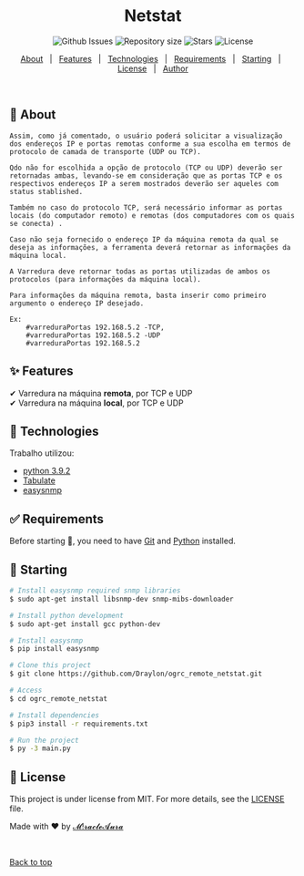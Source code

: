 <h1 align="center">Netstat</h1>

<p align="center">
  <img alt="Github Issues" src="https://img.shields.io/github/issues/Draylon/ogrc_remote_netstat">

  <img alt="Repository size" src="https://img.shields.io/github/repo-size/draylon/ogrc_remote_netstat">

  <img alt="Stars" src="https://img.shields.io/github/stars/draylon/ogrc_remote_netstat">

  <img alt="License" src="https://img.shields.io/github/license/draylon/ogrc_remote_netstat?color=56BEB8">

  <!-- <img alt="Github issues" src="https://img.shields.io/github/issues/draylon/ogrc_remote_netstat?color=56BEB8" /> -->

  <!-- <img alt="Github forks" src="https://img.shields.io/github/forks/draylon/ogrc_remote_netstat?color=56BEB8" /> -->

  <!-- <img alt="Github stars" src="https://img.shields.io/github/stars/draylon/ogrc_remote_netstat?color=56BEB8" /> -->
</p>

<!-- Status -->

<!-- <h4 align="center"> 
	🚧  Netstat 🚀 Under construction...  🚧
</h4> 

<hr> -->

<p align="center">
  <a href="#dart-about">About</a> &#xa0; | &#xa0; 
  <a href="#sparkles-features">Features</a> &#xa0; | &#xa0;
  <a href="#rocket-technologies">Technologies</a> &#xa0; | &#xa0;
  <a href="#white_check_mark-requirements">Requirements</a> &#xa0; | &#xa0;
  <a href="#checkered_flag-starting">Starting</a> &#xa0; | &#xa0;
  <a href="#memo-license">License</a> &#xa0; | &#xa0;
  <a href="https://github.com/draylon" target="_blank">Author</a>
</p>

<br>

## 📌 About ##

    Assim, como já comentado, o usuário poderá solicitar a visualização dos endereços IP e portas remotas conforme a sua escolha em termos de protocolo de camada de transporte (UDP ou TCP). 

    Qdo não for escolhida a opção de protocolo (TCP ou UDP) deverão ser retornadas ambas, levando-se em consideração que as portas TCP e os respectivos endereços IP a serem mostrados deverão ser aqueles com status stablished. 

    Também no caso do protocolo TCP, será necessário informar as portas locais (do computador remoto) e remotas (dos computadores com os quais se conecta) . 

    Caso não seja fornecido o endereço IP da máquina remota da qual se deseja as informações, a ferramenta deverá retornar as informações da máquina local. 

    A Varredura deve retornar todas as portas utilizadas de ambos os protocolos (para informações da máquina local). 

    Para informações da máquina remota, basta inserir como primeiro argumento o endereço IP desejado. 

    Ex:
        #varreduraPortas 192.168.5.2 -TCP,
        #varreduraPortas 192.168.5.2 -UDP
        #varreduraPortas 192.168.5.2

## ✨ Features ##

✔ Varredura na máquina __remota__, por TCP e UDP\
✔ Varredura na máquina __local__, por TCP e UDP

## 🚀 Technologies ##

Trabalho utilizou:

- [python 3.9.2](https://python.org/)
- [Tabulate](https://pypi.org/project/tabulate/)
- [easysnmp](https://easysnmp.readthedocs.io/en/latest/)

## ✅ Requirements ##

Before starting 🏁, you need to have [Git](https://git-scm.com) and [Python](https://python.org/) installed.

## 🏁 Starting ##

```bash
# Install easysnmp required snmp libraries
$ sudo apt-get install libsnmp-dev snmp-mibs-downloader

# Install python development
$ sudo apt-get install gcc python-dev

# Install easysnmp
$ pip install easysnmp

# Clone this project
$ git clone https://github.com/Draylon/ogrc_remote_netstat.git

# Access
$ cd ogrc_remote_netstat

# Install dependencies
$ pip3 install -r requirements.txt

# Run the project
$ py -3 main.py

```

## 📝 License ##

This project is under license from MIT. For more details, see the [LICENSE](LICENSE.md) file.


Made with :heart: by <a href="https://github.com/draylon" target="_blank">𝓜!𝓻𝓪𝓬𝓵𝓮𝓐𝓾𝓻𝓪</a>

&#xa0;

<a href="#top">Back to top</a>
